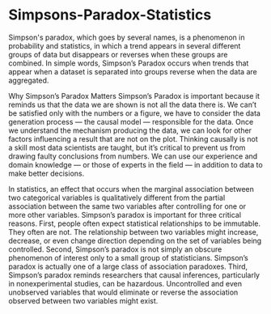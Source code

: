 # Simpsons-Paradox-Statistics

Simpson's paradox, which goes by several names, is a phenomenon in probability and statistics, in which a trend appears in several different groups of data but disappears or reverses when these groups are combined.
In simple words, Simpson’s Paradox occurs when trends that appear when a dataset is separated into groups reverse when the data are aggregated.

Why Simpson’s Paradox Matters
Simpson’s Paradox is important because it reminds us that the data we are shown is not all the data there is. We can’t be satisfied only with the numbers or a figure, we have to consider the data generation process — the causal model — responsible for the data. Once we understand the mechanism producing the data, we can look for other factors influencing a result that are not on the plot. Thinking causally is not a skill most data scientists are taught, but it’s critical to prevent us from drawing faulty conclusions from numbers. We can use our experience and domain knowledge — or those of experts in the field — in addition to data to make better decisions.

In statistics, an effect that occurs when the marginal association between two categorical variables is qualitatively different from the partial association between the same two variables after controlling for one or more other variables. Simpson’s paradox is important for three critical reasons. First, people often expect statistical relationships to be immutable. They often are not. The relationship between two variables might increase, decrease, or even change direction depending on the set of variables being controlled. Second, Simpson’s paradox is not simply an obscure phenomenon of interest only to a small group of statisticians. Simpson’s paradox is actually one of a large class of association paradoxes. Third, Simpson’s paradox reminds researchers that causal inferences, particularly in nonexperimental studies, can be hazardous. Uncontrolled and even unobserved variables that would eliminate or reverse the association observed between two variables might exist.